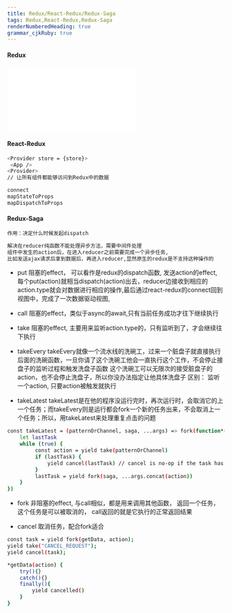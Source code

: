 ```yaml
---
title: Redux/React-Redux/Redux-Saga 
tags: Redux,React-Redux,Redux-Saga
renderNumberedHeading: true
grammar_cjkRuby: true
---
```


#### Redux
![绘图](./attachments/1610072886106.drawio.html)

#### React-Redux
```bash
<Provider store = {store}>
 <App />
<Provider>
// 让所有组件都能够访问到Redux中的数据

connect
mapStateToProps
mapDispatchToProps
```

#### Redux-Saga
```bash
作用：决定什么时候发起dispatch

解决在reducer纯函数不能处理异步方法，需要中间件处理
组件中发生的action后，在进入reducer之前需要完成一个异步任务,
比如发送ajax请求后拿到数据后，再进入reducer,显然原生的redux是不支持这种操作的
```
* put
阻塞的effect， 可以看作是redux的dispatch函数, 发送action的effect,
每个put(action)就相当dispatch(action)出去，reducer边接收到相应的action.type就会对数据进行相应的操作,最后通过react-redux的connect回到视图中，完成了一次数据驱动视图,

* call
阻塞的effect，类似于async的await,只有当前任务成功才往下继续执行

* take
阻塞的effect, 主要用来监听action.type的，只有监听到了，才会继续往下执行

* takeEvery
takeEvery就像一个流水线的洗碗工，过来一个脏盘子就直接执行后面的洗碗函数，一旦你请了这个洗碗工他会一直执行这个工作，不会停止接盘子的监听过程和触发洗盘子函数
这个洗碗工可以无限次的接受脏盘子的action，也不会停止洗盘子，所以你没办法指定让他具体洗盘子
区别： 监听一个action, 只要action被触发就执行

* takeLatest
takeLatest是在他的程序没运行完时，再次运行时，会取消它的上一个任务；而takeEvery则是运行都会fork一个新的任务出来，不会取消上一个任务；所以，用takeLatest来处理重复点击的问题
```bash
const takeLatest = (patternOrChannel, saga, ...args) => fork(function*() { 
    let lastTask
    while (true) { 
         const action = yield take(patternOrChannel) 
         if (lastTask) { 
             yield cancel(lastTask) // cancel is no-op if the task has already terminated 
         }
         lastTask = yield fork(saga, ...args.concat(action)) 
    } 
})
```


*  fork
非阻塞的effect,  与call相似，都是用来调用其他函数，
返回一个任务，这个任务是可以被取消的， call返回的就是它执行的正常返回结果

* cancel
取消任务，配合fork适合
```bash
const task = yield fork(getData, action);
yield take("CANCEL_REQUEST");
yield cancel(task);

*getData(action) {
    try(){}
    catch(){}
    finally(){
        yield cancelled()
    }
}
```
